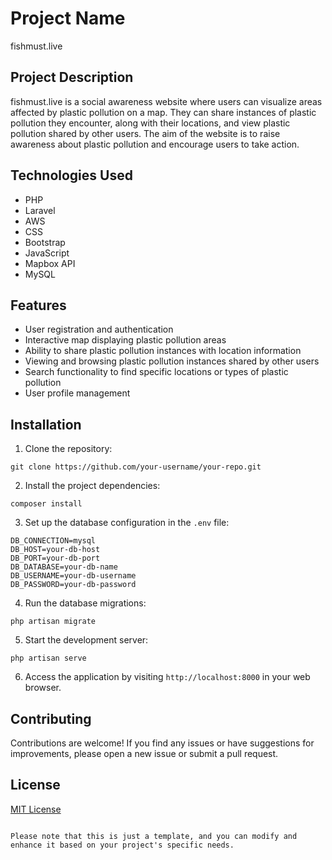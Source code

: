 # Project Name

fishmust.live

## Project Description

fishmust.live is a social awareness website where users can visualize areas affected by plastic pollution on a map. They can share instances of plastic pollution they encounter, along with their locations, and view plastic pollution shared by other users. The aim of the website is to raise awareness about plastic pollution and encourage users to take action.

## Technologies Used

- PHP
- Laravel
- AWS
- CSS
- Bootstrap
- JavaScript
- Mapbox API
- MySQL

## Features

- User registration and authentication
- Interactive map displaying plastic pollution areas
- Ability to share plastic pollution instances with location information
- Viewing and browsing plastic pollution instances shared by other users
- Search functionality to find specific locations or types of plastic pollution
- User profile management

## Installation

1. Clone the repository:

```shell
git clone https://github.com/your-username/your-repo.git
```

2. Install the project dependencies:

```shell
composer install
```

3. Set up the database configuration in the `.env` file:

```
DB_CONNECTION=mysql
DB_HOST=your-db-host
DB_PORT=your-db-port
DB_DATABASE=your-db-name
DB_USERNAME=your-db-username
DB_PASSWORD=your-db-password
```

4. Run the database migrations:

```shell
php artisan migrate
```

5. Start the development server:

```shell
php artisan serve
```

6. Access the application by visiting `http://localhost:8000` in your web browser.

## Contributing

Contributions are welcome! If you find any issues or have suggestions for improvements, please open a new issue or submit a pull request.

## License

[MIT License](https://opensource.org/licenses/MIT)
```

Please note that this is just a template, and you can modify and enhance it based on your project's specific needs.
